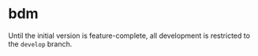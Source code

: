 # bdm

Until the initial version is feature-complete, all development is restricted to the `develop` branch.
